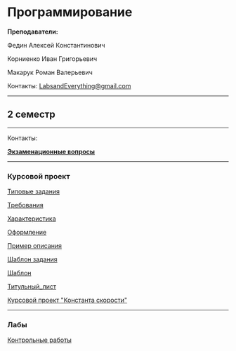 # Программирование

**Преподаватели:**

Федин Алексей Константинович

Корниенко Иван Григорьевич

Макарук Роман Валерьевич

Контакты: LabsandEverything@gmail.com

____________
## 2 семестр
___________

Контакты: 

[**Экзаменационные вопросы**](https://github.com/DayMan902/SpbGTI/blob/main/File/Programming/Экзаменационные_вопросы.pdf)
___________
### Курсовой проект
[Типовые задания](https://github.com/DayMan902/SpbGTI/blob/main/File/Programming/Coursework/КП_Типовые_задания.pdf)

[Требования](https://github.com/DayMan902/SpbGTI/blob/main/File/Programming/Coursework/КП_Требования.pdf)

[Характеристика](https://github.com/DayMan902/SpbGTI/blob/main/File/Programming/Coursework/КП_Характеристика.doc)

[Оформление](https://github.com/DayMan902/SpbGTI/blob/main/File/Programming/Coursework/КП_Оформление.pdf)

[Пример описания](https://github.com/DayMan902/SpbGTI/blob/main/File/Programming/Coursework/КП_Пример_описания.pdf)

[Шаблон задания](https://github.com/DayMan902/SpbGTI/blob/main/File/Programming/Coursework/КП_Шаблон_задания.doc)

[Шаблон](https://github.com/DayMan902/SpbGTI/blob/main/File/Programming/Coursework/КП_Шаблон.ppt)

[Титульный_лист](https://github.com/DayMan902/SpbGTI/blob/main/File/Programming/Coursework/КП_Титульный_лист.doc)

[Курсовой проект "Константа скорости"](https://github.com/DayMan902/SpbGTI/blob/main/File/Programming/Coursework/КП_Константа_скорости.pdf)
___________
### Лабы
[Контрольные работы](https://github.com/DayMan902/SpbGTI/blob/main/File/Programming/Labs/Информационные_технологии_и_программирование_весна_2023.pdf)

